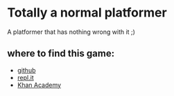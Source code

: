 # Totally a normal platformer
A platformer that has nothing wrong with it ;)

## where to find this game:
 - [github](https://Titanium-Programming.github.io/Totally_a_normal_platformer)
 - [repl.it](https://Totally_a_normal_platformer.titaniump.repl.co/)
 - [Khan Academy](https://khanacademy.org/cs/i/5483739678588928)
